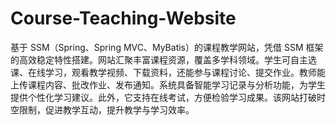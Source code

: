 # Course-Teaching-Website
基于 SSM（Spring、Spring MVC、MyBatis）的课程教学网站，凭借 SSM 框架的高效稳定特性搭建。网站汇聚丰富课程资源，覆盖多学科领域。学生可自主选课、在线学习，观看教学视频、下载资料，还能参与课程讨论、提交作业。教师能上传课程内容、批改作业、发布通知。系统具备智能学习记录与分析功能，为学生提供个性化学习建议。此外，它支持在线考试，方便检验学习成果。该网站打破时空限制，促进教学互动，提升教学与学习效率。 
